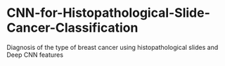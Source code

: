 # CNN-for-Histopathological-Slide-Cancer-Classification

Diagnosis of the type of breast cancer using histopathological slides and Deep CNN features

